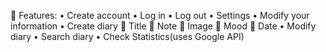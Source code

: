 	Features:
   •	Create account
   •	Log in
   •	Log out
   •	Settings
   •	Modify your information
   •	Create diary
      	Title
      	Note
      	 Image
      	Mood
      	Date
   •	Modify diary
   •	Search diary
   •	Check Statistics(uses Google API)

